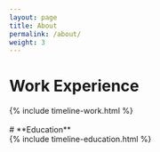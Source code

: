 ```yaml
---
layout: page
title: About
permalink: /about/
weight: 3
---
```

<!-- 
# **About Me**

Hi, I am **{{ site.author.name }}**! -->
<!-- <br>
Lorem ipsum dolor sit amet, consectetur adipiscing elit, sed do eiusmod tempor incididunt ut labore et dolore magna aliqua. Ut enim ad minim veniam, quis nostrud exercitation ullamco laboris nisi ut aliquip ex ea commodo consequat. Duis aute irure dolor in reprehenderit in voluptate velit esse cillum dolore eu fugiat nulla pariatur. -->

<!-- <div class="row">
{% include skills.html title="Programming Skills" source=site.data.programming-skills %}
{% include skills.html title="Other Skills" source=site.data.other-skills %}
</div> -->

# **Work Experience**
<div class="row">
{% include timeline-work.html %}
</div>
<br>
# **Education**
<div class="row">
{% include timeline-education.html %}
</div>
